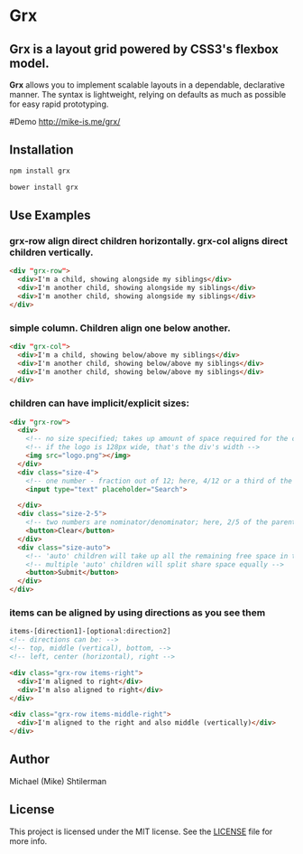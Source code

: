# Grx
## Grx is a layout grid powered by CSS3's flexbox model.

**Grx** allows you to implement scalable layouts in a dependable, declarative manner. The syntax is lightweight, relying on defaults as much as possible for easy rapid prototyping.

#Demo
http://mike-is.me/grx/

## Installation
```bash
npm install grx
```
```bash
bower install grx
```

## Use Examples
### grx-row align direct children horizontally. grx-col aligns direct children vertically.
```html
<div "grx-row">
  <div>I'm a child, showing alongside my siblings</div>
  <div>I'm another child, showing alongside my siblings</div>
  <div>I'm another child, showing alongside my siblings</div>
</div>
```
### simple column. Children align one below another.
```html
<div "grx-col">
  <div>I'm a child, showing below/above my siblings</div>
  <div>I'm another child, showing below/above my siblings</div>
  <div>I'm another child, showing below/above my siblings</div>
</div>
```

### children can have implicit/explicit sizes:
```html
<div "grx-row">
  <div>
    <!-- no size specified; takes up amount of space required for the content space. -->
    <!-- if the logo is 128px wide, that's the div's width -->
    <img src="logo.png"></img>
  </div>
  <div class="size-4">
    <!-- one number - fraction out of 12; here, 4/12 or a third of the parent width -->
    <input type="text" placeholder="Search">

  </div>
  <div class="size-2-5">
    <!-- two numbers are nominator/denominator; here, 2/5 of the parent width -->
    <button>Clear</button>
  </div>
  <div class="size-auto">
    <!-- 'auto' children will take up all the remaining free space in the parent -->
    <!-- multiple 'auto' children will split share space equally -->
    <button>Submit</button>
  </div>
</div>
```
### items can be aligned by using directions as you see them
```html
items-[direction1]-[optional:direction2]
<!-- directions can be: -->
<!-- top, middle (vertical), bottom, -->
<!-- left, center (horizontal), right -->
```
```html
<div class="grx-row items-right">
  <div>I'm aligned to right</div>
  <div>I'm also aligned to right</div>
</div>
```
```html
<div class="grx-row items-middle-right">
  <div>I'm aligned to the right and also middle (vertically)</div>
</div>
```

## Author
Michael (Mike) Shtilerman

## License
This project is licensed under the MIT license. See the [LICENSE](LICENSE) file for more info.
